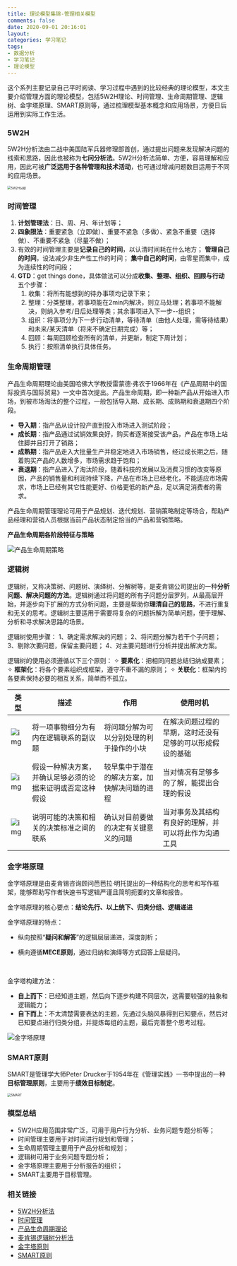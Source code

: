 ```yaml
---
title: 理论模型集锦-管理相关模型
comments: false
date: 2020-09-01 20:16:01
layout:
categories: 学习笔记
tags:
- 数据分析
- 学习笔记
- 理论模型
---
```




这个系列主要记录自己平时阅读、学习过程中遇到的比较经典的理论模型，本文主要介绍管理方面的理论模型，包括5W2H理论、时间管理、生命周期管理、逻辑树、金字塔原理、SMART原则等，通过梳理模型基本概念和应用场景，方便日后运用到实际工作生活。

<!-- more -->

### 5W2H

5W2H分析法由二战中美国陆军兵器修理部首创，通过提出问题来发现解决问题的线索和思路，因此也被称为**七问分析法**。5W2H分析法简单、方便，容易理解和应用，因此可被**广泛运用于各种管理和技术活动**，也可通过增减问题数目运用于不同的应用场景。

<img src="https://user-images.githubusercontent.com/17395552/91853014-2cd9af00-ec94-11ea-904e-a9713ddd5c61.png" alt="5W2H分析" style="zoom:50%;" />



### 时间管理

1. **计划管理法**：日、周、月、年计划等；
2. **四象限法**：重要紧急（立即做）、重要不紧急（多做）、紧急不重要（选择做）、不重要不紧急（尽量不做）；
3. 有效的时间管理主要是**记录自己的时间**，以认清时间耗在什么地方； **管理自己的时间**，设法减少非生产性工作的时间； **集中自己的时间**，由零星而集中，成为连续性的时间段；
4. **GTD**：get things done，具体做法可以分成**收集、整理、组织、回顾与行动**五个步骤：
    1. 收集：将所有能想到的待办事项均记录下来；
    2. 整理：分类整理，若事项能在2min内解决，则立马处理；若事项不能解决，则纳入参考/日后处理等类；其余事项进入下一步--组织；
    3. 组织：将事项分为下一步行动清单，等待清单（由他人处理，需等待结果）和未来/某天清单（将来不确定日期完成）等；
    4. 回顾：每周回顾检查所有的清单，并更新，制定下周计划；
    5. 执行：按照清单执行具体任务。



### 生命周期管理

产品生命周期理论由美国哈佛大学教授雷蒙德·弗农于1966年在《产品周期中的国际投资与国际贸易》一文中首次提出。产品生命周期，即一种新产品从开始进入市场，到被市场淘汰的整个过程，一般包括导入期、成长期、成熟期和衰退期四个阶段。

- **导入期**：指产品从设计投产直到投入市场进入测试阶段；
- **成长期**：指产品通过试销效果良好，购买者逐渐接受该产品，产品在市场上站住脚并且打开了销路；
- **成熟期**：指产品走入大批量生产并稳定地进入市场销售，经过成长期之后，随着购买产品的人数增多，市场需求趋于饱和；
- **衰退期**：指产品进入了淘汰阶段，随着科技的发展以及消费习惯的改变等原因，产品的销售量和利润持续下降，产品在市场上已经老化，不能适应市场需求，市场上已经有其它性能更好、价格更低的新产品，足以满足消费者的需求。



产品生命周期管理理论可用于产品规划、迭代规划、营销策略制定等场合，帮助产品经理和营销人员根据当前产品状态制定恰当的产品和营销策略。



**产品生命周期各阶段特征与策略**

![产品生命周期策略](https://user-images.githubusercontent.com/17395552/91853024-3105cc80-ec94-11ea-83b9-2a8078006e93.png)



### 逻辑树

逻辑树，又称决策树、问题树、演绎树、分解树等，是麦肯锡公司提出的一种**分析问题、解决问题的方法**。逻辑树通过将问题的所有子问题分层罗列，从最高层开始，并逐步向下扩展的方式分析问题，主要是帮助你**理清自己的思路**，不进行重复和无关的思考。逻辑树主要适用于需要将复杂的问题拆解为简单问题，便于理解、分析和寻求解决思路的场景。



逻辑树使用步骤： 
1、确定需求解决的问题；
2、将问题分解为若干个子问题； 
3、剔除次要问题，保留主要问题；
4、对主要问题进行分析并提出解决方案。



逻辑树的使用必须遵循以下三个原则：
✧ **要素化**：把相同问题总结归纳成要素； 
✧ **框架化**：将各个要素组织成框架，遵守不重不漏的原则； 
✧ **关联化**：框架内的各要素保持必要的相互关系，简单而不孤立。

| **类型**                                                     | **描述**                                                   | **作用**                                     | **使用时机**                                             |
| ------------------------------------------------------------ | ---------------------------------------------------------- | -------------------------------------------- | -------------------------------------------------------- |
| ![img](https://user-images.githubusercontent.com/17395552/90224052-ad4d8280-de41-11ea-8403-30f790fcb349.png) | 将一项事物细分为有内在逻辑联系的副议题                     | 将问题分解为可以分别处理的利于操作的小块     | 在解决问题过程的早期，这时还没有足够的可以形成假设的基础 |
| ![img](https://user-images.githubusercontent.com/17395552/90223975-927b0e00-de41-11ea-8859-37c138f44bf3.png) | 假设一种解决方案，并确认足够必须的论据来证明或否定这种假设 | 较早集中于潜在的解决方案，加快解决问题的进程 | 当对情况有足够多的了解，能提出合理的假设                 |
| ![img](https://user-images.githubusercontent.com/17395552/90224016-9f97fd00-de41-11ea-87a1-08c503c48fd4.png) | 说明可能的决策和相关的决策标准之间的联系                   | 确认对目前要做的决定有关键意义的问题         | 当对事务及其结构有良好的理解，并可以将此作为沟通工具     |



### 金字塔原理

金字塔原理是由麦肯锡咨询顾问芭芭拉·明托提出的一种结构化的思考和写作框架，能够帮助写作者快速书写逻辑严谨且简明扼要的文章和报告。

金字塔原理的核心要点：**结论先行、以上统下、归类分组、逻辑递进**

金字塔原理的特点：

- 纵向按照“**疑问和解答**”的逻辑层层递进，深度剖析；

- 横向遵循**MECE原则**，通过归纳和演绎等方式回答上层疑问。

  ​    

金字塔构建方法：

- **自上而下**：已经知道主题，然后向下逐步构建不同层次，这需要较强的抽象和逻辑能力；
- **自下而上**：不太清楚需要表达的主题，先通过头脑风暴得到已知要点，然后对已知要点进行归类分组，并提炼每组的主题，最后完善整个思考过程。

![金字塔原理](https://user-images.githubusercontent.com/17395552/91853037-33682680-ec94-11ea-92a6-f3e23d6a54be.png)



### SMART原则

SMART是管理学大师Peter Drucker于1954年在《管理实践》一书中提出的一种**目标管理原则**，主要用于**绩效目标制定**。

<img src="https://user-images.githubusercontent.com/17395552/91853041-36631700-ec94-11ea-925c-8685c1293f85.png" alt="SMART" style="zoom:50%;" />

### 模型总结

- 5W2H应用范围非常广泛，可用于用户行为分析、业务问题专题分析等；
- 时间管理主要用于对时间进行规划和管理；
- 生命周期管理主要用于产品分析和规划；
- 逻辑树可用于业务问题专题分析；
- 金字塔原理主要用于分析报告的组织；
- SMART主要用于目标管理。

### 相关链接

* [5W2H分析法](https://wiki.mbalib.com/wiki/5W2H)
* [时间管理](https://wiki.mbalib.com/wiki/时间管理)
* [产品生命周期理论](https://wiki.mbalib.com/wiki/产品生命周期理论)
* [麦肯锡逻辑树分析法](https://wiki.mbalib.com/wiki/麦肯锡逻辑树分析法)
* [金字塔原则](https://wiki.mbalib.com/wiki/金字塔原则)
* [SMART原则](https://wiki.mbalib.com/wiki/SMART原则)


